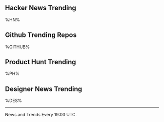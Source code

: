 ## Hacker News Trending

%HN%

## Github Trending Repos

%GITHUB%

## Product Hunt Trending

%PH%

## Designer News Trending

%DES%

---


News and Trends Every 19:00 UTC.

